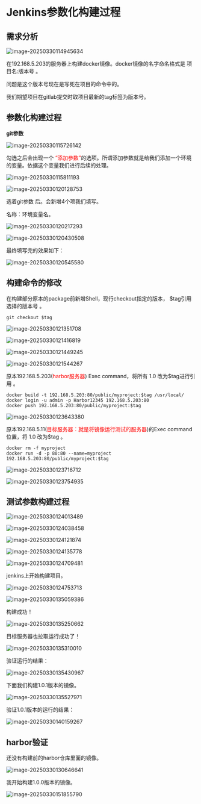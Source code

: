 # Jenkins参数化构建过程



## 需求分析

![image-20250330114945634](demo17_2025_03_01.assets/image-20250330114945634.png)



在192.168.5.203的服务器上构建docker镜像。docker镜像的名字命名格式是    项目名:版本号 。

问题是这个版本号现在是写死在项目的命令中的。

我们期望项目在gitlab提交时取项目最新的tag标签为版本号。





## 参数化构建过程

**git参数**

![image-20250330115726142](demo17_2025_03_01.assets/image-20250330115726142.png)





勾选之后会出现一个<font color='red'> “添加参数”</font>的选项。所谓添加参数就是给我们添加一个环境的变量。依据这个变量我们进行后续的处理。

![image-20250330115811193](demo17_2025_03_01.assets/image-20250330115811193.png)







![image-20250330120128753](demo17_2025_03_01.assets/image-20250330120128753.png)



选着git参数 后。会新增4个项我们填写。

名称：环境变量名。





![image-20250330120217293](demo17_2025_03_01.assets/image-20250330120217293.png)











![image-20250330120430508](demo17_2025_03_01.assets/image-20250330120430508.png)



最终填写完的效果如下：



![image-20250330120545580](demo17_2025_03_01.assets/image-20250330120545580.png)





## 构建命令的修改

在构建部分原本的package前新增Shell，现⾏checkout指定的版本， $tag引⽤选择的版本号 。

```
git checkout $tag
```



![image-20250330121351708](demo17_2025_03_01.assets/image-20250330121351708.png)









![image-20250330121416819](demo17_2025_03_01.assets/image-20250330121416819.png)







![image-20250330121449245](demo17_2025_03_01.assets/image-20250330121449245.png)





![image-20250330121544267](demo17_2025_03_01.assets/image-20250330121544267.png)





原本192.168.5.203(<font color='red'>harbor服务器</font>) Exec  command，将所有 1.0 改为$tag进⾏引⽤ 。

```
docker build -t 192.168.5.203:80/public/myproject:$tag /usr/local/
docker login -u admin -p Harbor12345 192.168.5.203:80
docker push 192.168.5.203:80/public/myproject:$tag
```



![image-20250330123643380](demo17_2025_03_01.assets/image-20250330123643380.png)



原本192.168.5.11(<font color='red'>⽬标服务器：就是将镜像运行测试的服务器</font>)的Exec  command位置，将 1.0 改为$tag 。

```
docker rm -f myproject
docker run -d -p 80:80 --name=myproject 192.168.5.203:80/public/myproject:$tag
```



![image-20250330123716712](demo17_2025_03_01.assets/image-20250330123716712.png)









![image-20250330123754935](demo17_2025_03_01.assets/image-20250330123754935.png)







## 测试参数构建过程



![image-20250330124013489](demo17_2025_03_01.assets/image-20250330124013489.png)









![image-20250330124038458](demo17_2025_03_01.assets/image-20250330124038458.png)







![image-20250330124121874](demo17_2025_03_01.assets/image-20250330124121874.png)







![image-20250330124135778](demo17_2025_03_01.assets/image-20250330124135778.png)







![image-20250330124709481](demo17_2025_03_01.assets/image-20250330124709481.png)





jenkins上开始构建项目。



![image-20250330124753713](demo17_2025_03_01.assets/image-20250330124753713.png)







![image-20250330135059386](demo17_2025_03_01.assets/image-20250330135059386.png)



构建成功！

![image-20250330135250662](demo17_2025_03_01.assets/image-20250330135250662.png)



目标服务器也拉取运行成功了！



![image-20250330135310010](demo17_2025_03_01.assets/image-20250330135310010.png)



验证运行的结果：

![image-20250330135430967](demo17_2025_03_01.assets/image-20250330135430967.png)



下面我们构建1.0.1版本的镜像。

![image-20250330135527971](demo17_2025_03_01.assets/image-20250330135527971.png)



验证1.0.1版本的运行的结果：

![image-20250330140159267](demo17_2025_03_01.assets/image-20250330140159267.png)



## harbor验证

还没有构建前的harbor仓库里面的镜像。

![image-20250330130646641](demo17_2025_03_01.assets/image-20250330130646641.png)



我开始构建1.0.0版本的镜像。

![image-20250330151855790](demo17_2025_03_01.assets/image-20250330151855790.png)

















